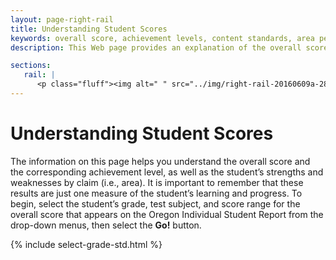 ```yaml
---
layout: page-right-rail
title: Understanding Student Scores
keywords: overall score, achievement levels, content standards, area performance level
description: This Web page provides an explanation of the overall score and the corresponding achievement level, as well as a detailed description of the student’s strengths and weaknesses by claim or area.

sections:
   rail: |
      <p class="fluff"><img alt=" " src="../img/right-rail-20160609a-280x187.png" /></p>
---
```


# Understanding Student Scores

The information on this page helps you understand the overall score and the corresponding achievement level, as well as the student’s strengths and weaknesses by claim (i.e., area). It is important to remember that these results are just one measure of the student’s learning and progress. To begin, select the student’s grade, test subject, and score range for the overall score that appears on the Oregon Individual Student Report from the drop-down menus, then select the **Go!** button.

<div class="select-grade-narrow">
{% include select-grade-std.html %}
</div>
